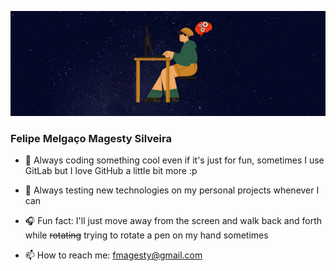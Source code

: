 <p align="center">
  <img src="https://github.com/fmagesty/fmagesty/blob/main/banner.png">
</p>

### Felipe Melgaço Magesty Silveira

<!--
## :rocket: [Portfolio](https://fmagesty.github.io/fmagesty/) :rocket:
-->

- 🌱 Always coding something cool even if it's just for fun, sometimes I use GitLab but I love GitHub a little bit more :p

- :rocket: Always testing new technologies on my personal projects whenever I can

- :headphones: Fun fact: I'll just move away from the screen and walk back and forth while ~~rotating~~ trying to rotate a pen on my hand sometimes

- 📫  How to reach me: fmagesty@gmail.com

